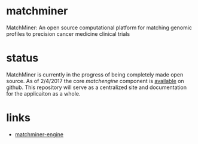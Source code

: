 # matchminer
MatchMiner:  An open source computational platform for matching genomic profiles to precision cancer medicine clinical trials

# status
MatchMiner is currently in the progress of being completely made open source. As of 2/4/2017 the core *matchengine* component is [available](https://github.com/dfci/matchminer-engine) on github. This repository will serve as a centralized site and documentation for the applicaiton as a whole.

# links
* [matchminer-engine](https://github.com/dfci/matchminer-engine)
